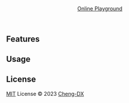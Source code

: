 <br>

<p align="center">
<img src=""/>
</p>

<h1 align="center"></h1>

<p align="center"></p>

<!-- PLAYGROUND -->
<p align="center"><a href="">Online Playground</a></p>
<br>

## Features

## Usage

## License

[MIT](./LICENSE) License © 2023 [Cheng-DX](https://github.com/Cheng-DX)
